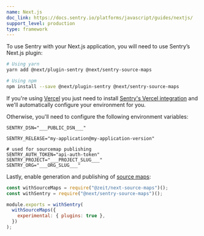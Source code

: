 ```yaml
---
name: Next.js
doc_link: https://docs.sentry.io/platforms/javascript/guides/nextjs/
support_level: production
type: framework
---
```


To use Sentry with your Next.js application, you will need to use Sentry’s Next.js plugin:

```bash
# Using yarn
yarn add @next/plugin-sentry @next/sentry-source-maps

# Using npm
npm install --save @next/plugin-sentry @next/sentry-source-maps
```

If you're using [Vercel](https://vercel.com) you just need to install [Sentry's Vercel integration](https://docs.sentry.io/product/integrations/vercel/) and we'll automatically configure your environment for you.

Otherwise, you'll need to configure the following environment variables:

```shell
SENTRY_DSN="___PUBLIC_DSN___"

SENTRY_RELEASE="my-application@my-application-version"

# used for sourcemap publishing
SENTRY_AUTH_TOKEN="api-auth-token"
SENTRY_PROJECT="___PROJECT_SLUG___"
SENTRY_ORG="___ORG_SLUG___"
```

Lastly, enable generation and publishing of [source maps](sourcemaps/):

```javascript
const withSourceMaps = require("@zeit/next-source-maps")();
const withSentry = require("@next/sentry-source-maps")();

module.exports = withSentry(
  withSourceMaps({
    experimental: { plugins: true },
  })
);
```
